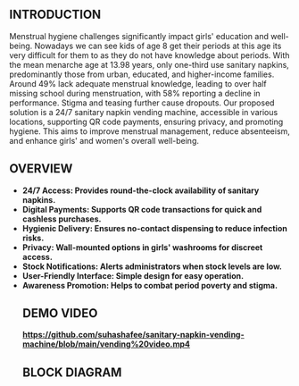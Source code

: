 ## INTRODUCTION

 Menstrual hygiene challenges significantly impact girls' education and well-being. Nowadays we can see kids of age 8 get their periods at this age its very difficult for them to as they do not have
  knowledge about periods. With the mean menarche age at 13.98 years, only one-third use sanitary napkins, predominantly those from urban, educated, and higher-income families. Around 49% lack 
 adequate menstrual knowledge, leading to over half missing school during menstruation, with 58% reporting a decline in performance. Stigma and teasing further cause dropouts. Our proposed solution 
 is a 24/7 sanitary napkin vending machine, accessible in various locations, supporting QR code payments, ensuring privacy, and promoting hygiene. This aims to improve menstrual management, reduce 
 absenteeism, and enhance girls' and women's overall well-being.
 
## OVERVIEW
<ul>
<li><b>24/7 Access: Provides round-the-clock availability of sanitary napkins.
<li><b>Digital Payments: Supports QR code transactions for quick and cashless purchases.
<li><b>Hygienic Delivery: Ensures no-contact dispensing to reduce infection risks.
<li><b>Privacy: Wall-mounted options in girls' washrooms for discreet access.
<li><b>Stock Notifications: Alerts administrators when stock levels are low.
<li><b>User-Friendly Interface: Simple design for easy operation.
<li><b>Awareness Promotion: Helps to combat period poverty and stigma.

## DEMO VIDEO
https://github.com/suhashafee/sanitary-napkin-vending-machine/blob/main/vending%20video.mp4

## BLOCK DIAGRAM


